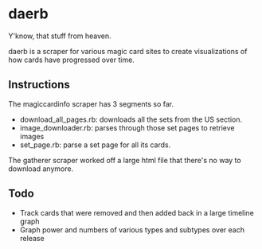 daerb
=====

Y'know, that stuff from heaven.

daerb is a scraper for various magic card sites to create visualizations of how cards have progressed over time.

Instructions
------------

The magiccardinfo scraper has 3 segments so far.

* download_all_pages.rb: downloads all the sets from the US section.
* image_downloader.rb: parses through those set pages to retrieve images
* set_page.rb: parse a set page for all its cards.


The gatherer scraper worked off a large html file that there's no way to download anymore.

Todo
----

* Track cards that were removed and then added back in a large timeline graph
* Graph power and numbers of various types and subtypes over each release
